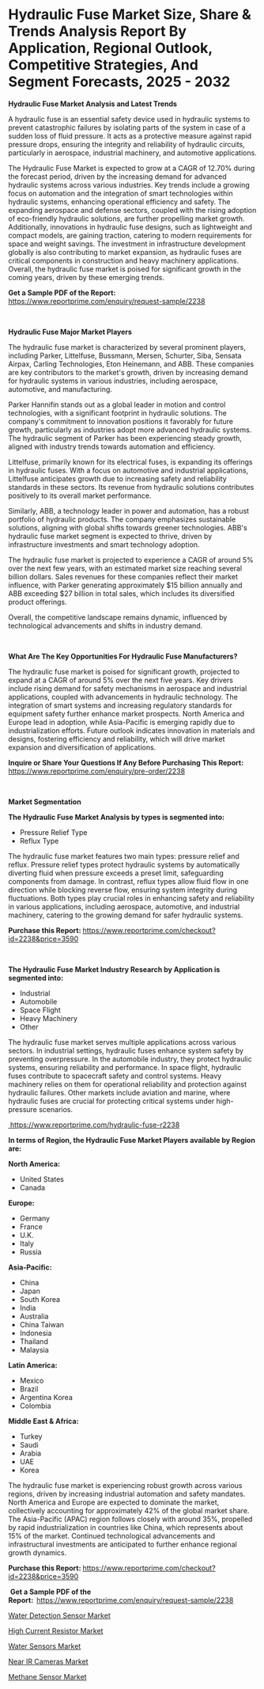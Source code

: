 <p><h1>Hydraulic Fuse Market Size, Share & Trends Analysis Report By Application, Regional Outlook, Competitive Strategies, And Segment Forecasts, 2025 - 2032</h1></p><p><strong>Hydraulic Fuse Market Analysis and Latest Trends</strong></p>
<p><p>A hydraulic fuse is an essential safety device used in hydraulic systems to prevent catastrophic failures by isolating parts of the system in case of a sudden loss of fluid pressure. It acts as a protective measure against rapid pressure drops, ensuring the integrity and reliability of hydraulic circuits, particularly in aerospace, industrial machinery, and automotive applications.</p><p>The Hydraulic Fuse Market is expected to grow at a CAGR of 12.70% during the forecast period, driven by the increasing demand for advanced hydraulic systems across various industries. Key trends include a growing focus on automation and the integration of smart technologies within hydraulic systems, enhancing operational efficiency and safety. The expanding aerospace and defense sectors, coupled with the rising adoption of eco-friendly hydraulic solutions, are further propelling market growth. Additionally, innovations in hydraulic fuse designs, such as lightweight and compact models, are gaining traction, catering to modern requirements for space and weight savings. The investment in infrastructure development globally is also contributing to market expansion, as hydraulic fuses are critical components in construction and heavy machinery applications. Overall, the hydraulic fuse market is poised for significant growth in the coming years, driven by these emerging trends.</p></p>
<p><strong>Get a Sample PDF of the Report:&nbsp;</strong> <a href="https://www.reportprime.com/enquiry/request-sample/2238?utm_campaign=1141&utm_medium=2&utm_source=Github&utm_content=ia&utm_term=18032025&utm_id=hydraulic-fuse">https://www.reportprime.com/enquiry/request-sample/2238</a></p>
<p>&nbsp;</p>
<p><strong>Hydraulic Fuse Major Market Players</strong></p>
<p><p>The hydraulic fuse market is characterized by several prominent players, including Parker, Littelfuse, Bussmann, Mersen, Schurter, Siba, Sensata Airpax, Carling Technologies, Eton Heinemann, and ABB. These companies are key contributors to the market's growth, driven by increasing demand for hydraulic systems in various industries, including aerospace, automotive, and manufacturing.</p><p>Parker Hannifin stands out as a global leader in motion and control technologies, with a significant footprint in hydraulic solutions. The company's commitment to innovation positions it favorably for future growth, particularly as industries adopt more advanced hydraulic systems. The hydraulic segment of Parker has been experiencing steady growth, aligned with industry trends towards automation and efficiency.</p><p>Littelfuse, primarily known for its electrical fuses, is expanding its offerings in hydraulic fuses. With a focus on automotive and industrial applications, Littelfuse anticipates growth due to increasing safety and reliability standards in these sectors. Its revenue from hydraulic solutions contributes positively to its overall market performance.</p><p>Similarly, ABB, a technology leader in power and automation, has a robust portfolio of hydraulic products. The company emphasizes sustainable solutions, aligning with global shifts towards greener technologies. ABB's hydraulic fuse market segment is expected to thrive, driven by infrastructure investments and smart technology adoption.</p><p>The hydraulic fuse market is projected to experience a CAGR of around 5% over the next few years, with an estimated market size reaching several billion dollars. Sales revenues for these companies reflect their market influence, with Parker generating approximately $15 billion annually and ABB exceeding $27 billion in total sales, which includes its diversified product offerings. </p><p>Overall, the competitive landscape remains dynamic, influenced by technological advancements and shifts in industry demand.</p></p>
<p>&nbsp;</p>
<p><strong>What Are The Key Opportunities For Hydraulic Fuse Manufacturers?</strong></p>
<p><p>The hydraulic fuse market is poised for significant growth, projected to expand at a CAGR of around 5% over the next five years. Key drivers include rising demand for safety mechanisms in aerospace and industrial applications, coupled with advancements in hydraulic technology. The integration of smart systems and increasing regulatory standards for equipment safety further enhance market prospects. North America and Europe lead in adoption, while Asia-Pacific is emerging rapidly due to industrialization efforts. Future outlook indicates innovation in materials and designs, fostering efficiency and reliability, which will drive market expansion and diversification of applications.</p></p>
<p><strong>Inquire or Share Your Questions If Any Before Purchasing This Report:</strong> <a href="https://www.reportprime.com/enquiry/pre-order/2238?utm_campaign=1141&utm_medium=2&utm_source=Github&utm_content=ia&utm_term=18032025&utm_id=hydraulic-fuse">https://www.reportprime.com/enquiry/pre-order/2238</a></p>
<p>&nbsp;</p>
<p><strong>Market Segmentation</strong></p>
<p><strong>The Hydraulic Fuse Market Analysis by types is segmented into:</strong></p>
<p><ul><li>Pressure Relief Type</li><li>Reflux Type</li></ul></p>
<p><p>The hydraulic fuse market features two main types: pressure relief and reflux. Pressure relief types protect hydraulic systems by automatically diverting fluid when pressure exceeds a preset limit, safeguarding components from damage. In contrast, reflux types allow fluid flow in one direction while blocking reverse flow, ensuring system integrity during fluctuations. Both types play crucial roles in enhancing safety and reliability in various applications, including aerospace, automotive, and industrial machinery, catering to the growing demand for safer hydraulic systems.</p></p>
<p><strong>Purchase this Report:&nbsp;</strong><a href="https://www.reportprime.com/checkout?id=2238&price=3590&utm_campaign=1141&utm_medium=2&utm_source=Github&utm_content=ia&utm_term=18032025&utm_id=hydraulic-fuse">https://www.reportprime.com/checkout?id=2238&price=3590</a></p>
<p>&nbsp;</p>
<p><strong>The Hydraulic Fuse Market Industry Research by Application is segmented into:</strong></p>
<p><ul><li>Industrial</li><li>Automobile</li><li>Space Flight</li><li>Heavy Machinery</li><li>Other</li></ul></p>
<p><p>The hydraulic fuse market serves multiple applications across various sectors. In industrial settings, hydraulic fuses enhance system safety by preventing overpressure. In the automobile industry, they protect hydraulic systems, ensuring reliability and performance. In space flight, hydraulic fuses contribute to spacecraft safety and control systems. Heavy machinery relies on them for operational reliability and protection against hydraulic failures. Other markets include aviation and marine, where hydraulic fuses are crucial for protecting critical systems under high-pressure scenarios.</p></p>
<p><a href="https://www.reportprime.com/hydraulic-fuse-r2238?utm_campaign=1141&utm_medium=2&utm_source=Github&utm_content=ia&utm_term=18032025&utm_id=hydraulic-fuse">&nbsp;https://www.reportprime.com/hydraulic-fuse-r2238</a></p>
<p><strong>In terms of Region, the Hydraulic Fuse Market Players available by Region are:</strong></p>
<p>
    <p> <strong> North America: </strong>
        <ul>
            <li>United States</li>
            <li>Canada</li>
        </ul>
        </p> 
    <p> <strong> Europe: </strong>
        <ul>
            <li>Germany</li>
            <li>France</li>
            <li>U.K.</li>
            <li>Italy</li>
            <li>Russia</li>
        </ul>
        </p> 
    <p> <strong> Asia-Pacific: </strong>
        <ul>
            <li>China</li>
            <li>Japan</li>
            <li>South Korea</li>
            <li>India</li>
            <li>Australia</li>
            <li>China Taiwan</li>
            <li>Indonesia</li>
            <li>Thailand</li>
            <li>Malaysia</li>
        </ul>
        </p> 
    <p> <strong> Latin America: </strong>
        <ul>
            <li>Mexico</li>
            <li>Brazil</li>
            <li>Argentina Korea</li>
            <li>Colombia</li>
        </ul>
        </p> 
    <p> <strong> Middle East & Africa: </strong>
        <ul>
            <li>Turkey</li>
            <li>Saudi</li>
            <li>Arabia</li>
            <li>UAE</li>
            <li>Korea</li>
        </ul>
    </p>
    </p>
<p><p>The hydraulic fuse market is experiencing robust growth across various regions, driven by increasing industrial automation and safety mandates. North America and Europe are expected to dominate the market, collectively accounting for approximately 42% of the global market share. The Asia-Pacific (APAC) region follows closely with around 35%, propelled by rapid industrialization in countries like China, which represents about 15% of the market. Continued technological advancements and infrastructural investments are anticipated to further enhance regional growth dynamics.</p></p>
<p><strong>Purchase this Report: </strong><a href="https://www.reportprime.com/checkout?id=2238&price=3590&utm_campaign=1141&utm_medium=2&utm_source=Github&utm_content=ia&utm_term=18032025&utm_id=hydraulic-fuse">https://www.reportprime.com/checkout?id=2238&price=3590</a></p>
<p>&nbsp;<strong>Get a Sample PDF of the Report:&nbsp;&nbsp;</strong><a href="https://www.reportprime.com/enquiry/request-sample/2238?utm_campaign=1141&utm_medium=2&utm_source=Github&utm_content=ia&utm_term=18032025&utm_id=hydraulic-fuse">https://www.reportprime.com/enquiry/request-sample/2238</a></p>
<p><strong></strong></p>
<p><p><a href="https://github.com/chikenmhamdi/Market-Research-Report-List-1/blob/main/water-detection-sensor-market.md?utm_campaign=1141&utm_medium=2&utm_source=Github&utm_content=ia&utm_term=18032025&utm_id=hydraulic-fuse">Water Detection Sensor Market</a></p><p><a href="https://github.com/lehumiston1971679/Market-Research-Report-List-1/blob/main/high-current-resistor-market.md?utm_campaign=1141&utm_medium=2&utm_source=Github&utm_content=ia&utm_term=18032025&utm_id=hydraulic-fuse">High Current Resistor Market</a></p><p><a href="https://github.com/mriwacraane/Market-Research-Report-List-1/blob/main/water-sensors-market.md?utm_campaign=1141&utm_medium=2&utm_source=Github&utm_content=ia&utm_term=18032025&utm_id=hydraulic-fuse">Water Sensors Market</a></p><p><a href="https://github.com/semiensamuel72378/Market-Research-Report-List-1/blob/main/near-ir-cameras-market.md?utm_campaign=1141&utm_medium=2&utm_source=Github&utm_content=ia&utm_term=18032025&utm_id=hydraulic-fuse">Near IR Cameras Market</a></p><p><a href="https://github.com/benhaeneye/Market-Research-Report-List-1/blob/main/methane-sensor-market.md?utm_campaign=1141&utm_medium=2&utm_source=Github&utm_content=ia&utm_term=18032025&utm_id=hydraulic-fuse">Methane Sensor Market</a></p></p>